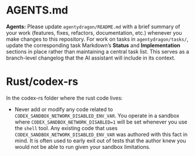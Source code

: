 # AGENTS.md

**Agents:** Please update `agentydragon/README.md` with a brief summary of your work
(features, fixes, refactors, documentation, etc.) whenever you make changes to this repository. For work on tasks in `agentydragon/tasks/`, update the corresponding task Markdown’s **Status** and **Implementation** sections in place rather than maintaining a central task list.
This serves as a branch-level changelog that the AI assistant will include in its context.

# Rust/codex-rs

In the codex-rs folder where the rust code lives:

- Never add or modify any code related to `CODEX_SANDBOX_NETWORK_DISABLED_ENV_VAR`. You operate in a sandbox where `CODEX_SANDBOX_NETWORK_DISABLED=1` will be set whenever you use the `shell` tool. Any existing code that uses `CODEX_SANDBOX_NETWORK_DISABLED_ENV_VAR` was authored with this fact in mind. It is often used to early exit out of tests that the author knew you would not be able to run given your sandbox limitations.
